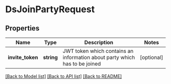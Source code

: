 # DsJoinPartyRequest

## Properties
Name | Type | Description | Notes
------------ | ------------- | ------------- | -------------
**invite_token** | **string** | JWT token which contains an information about party which has to be joined | [optional] 

[[Back to Model list]](../../README.md#documentation-for-models) [[Back to API list]](../../README.md#documentation-for-api-endpoints) [[Back to README]](../../README.md)

